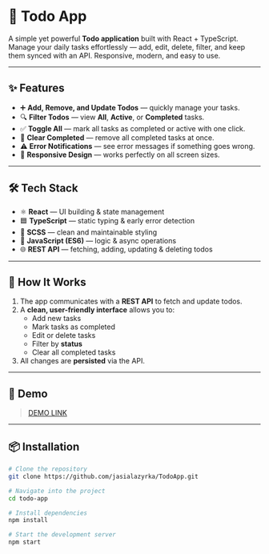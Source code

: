 # 📝 Todo App

A simple yet powerful **Todo application** built with React + TypeScript.
Manage your daily tasks effortlessly — add, edit, delete, filter, and keep them synced with an API.
Responsive, modern, and easy to use.

---

## ✨ Features

- ➕ **Add, Remove, and Update Todos** — quickly manage your tasks.
- 🔍 **Filter Todos** — view **All**, **Active**, or **Completed** tasks.
- ✅ **Toggle All** — mark all tasks as completed or active with one click.
- 🧹 **Clear Completed** — remove all completed tasks at once.
- ⚠️ **Error Notifications** — see error messages if something goes wrong.
- 📱 **Responsive Design** — works perfectly on all screen sizes.

---

## 🛠 Tech Stack

- ⚛️ **React** — UI building & state management
- 🟦 **TypeScript** — static typing & early error detection
- 🎨 **SCSS** — clean and maintainable styling
- 📜 **JavaScript (ES6)** — logic & async operations
- 🌐 **REST API** — fetching, adding, updating & deleting todos

---

## 🚀 How It Works

1. The app communicates with a **REST API** to fetch and update todos.
2. A **clean, user-friendly interface** allows you to:
   - Add new tasks
   - Mark tasks as completed
   - Edit or delete tasks
   - Filter by **status**
   - Clear all completed tasks
3. All changes are **persisted** via the API.

---

## 📸 Demo

> [DEMO LINK](https://jasialazyrka.github.io/react_todo-app-with-api/)

---

## 📦 Installation

```bash
# Clone the repository
git clone https://github.com/jasialazyrka/TodoApp.git

# Navigate into the project
cd todo-app

# Install dependencies
npm install

# Start the development server
npm start
